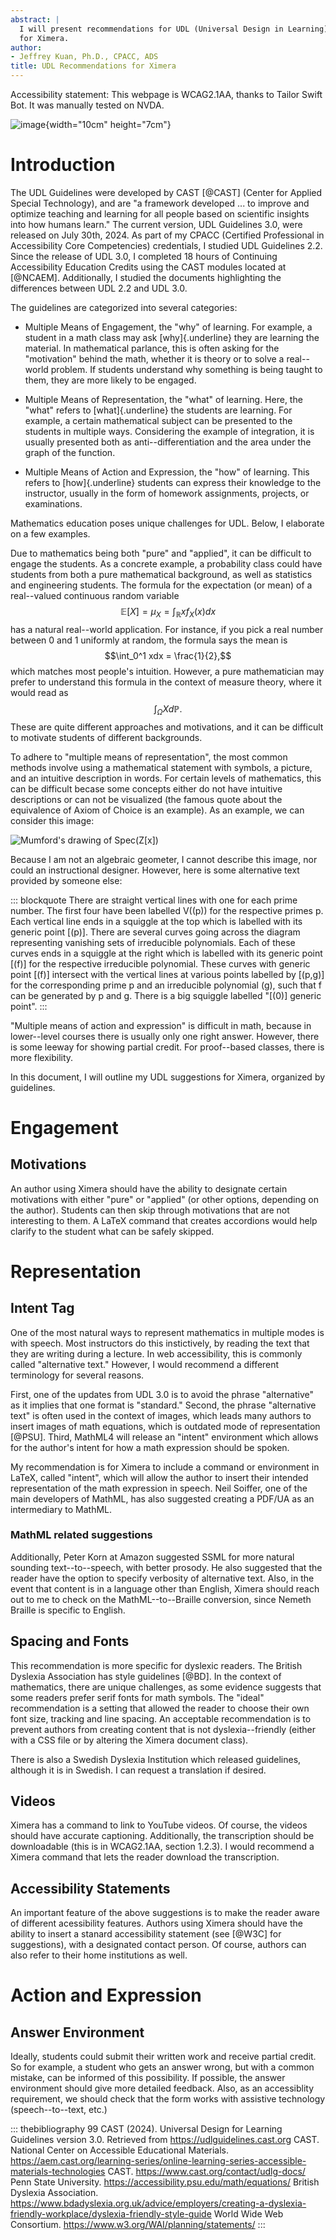 ```yaml
---
abstract: |
  I will present recommendations for UDL (Universal Design in Learning)
  for Ximera.
author:
- Jeffrey Kuan, Ph.D., CPACC, ADS
title: UDL Recommendations for Ximera
---
```


Accessibility statement: This webpage is WCAG2.1AA, thanks to Tailor
Swift Bot. It was manually tested on NVDA.

![image](TSBotsLogo.png){width="10cm" height="7cm"}

# Introduction

The UDL Guidelines were developed by CAST [@CAST] (Center for Applied
Special Technology), and are "a framework developed \... to improve and
optimize teaching and learning for all people based on scientific
insights into how humans learn." The current version, UDL Guidelines
3.0, were released on July 30th, 2024. As part of my CPACC (Certified
Professional in Accessibility Core Competencies) credentials, I studied
UDL Guidelines 2.2. Since the release of UDL 3.0, I completed 18 hours
of Continuing Accessibility Education Credits using the CAST modules
located at [@NCAEM]. Additionally, I studied the documents highlighting
the differences between UDL 2.2 and UDL 3.0.

The guidelines are categorized into several categories:

-   Multiple Means of Engagement, the "why" of learning. For example, a
    student in a math class may ask [why]{.underline} they are learning
    the material. In mathematical parlance, this is often asking for the
    "motivation" behind the math, whether it is theory or to solve a
    real--world problem. If students understand why something is being
    taught to them, they are more likely to be engaged.

-   Multiple Means of Representation, the "what" of learning. Here, the
    "what" refers to [what]{.underline} the students are learning. For
    example, a certain mathematical subject can be presented to the
    students in multiple ways. Considering the example of integration,
    it is usually presented both as anti--differentiation and the area
    under the graph of the function.

-   Multiple Means of Action and Expression, the "how" of learning. This
    refers to [how]{.underline} students can express their knowledge to
    the instructor, usually in the form of homework assignments,
    projects, or examinations.

Mathematics education poses unique challenges for UDL. Below, I
elaborate on a few examples.

Due to mathematics being both "pure" and "applied", it can be difficult
to engage the students. As a concrete example, a probability class could
have students from both a pure mathematical background, as well as
statistics and engineering students. The formula for the expectation (or
mean) of a real--valued continuous random variable
$$\mathbb{E}[X] = \mu_X = \int_{\mathbb{R}} x f_X(x)dx$$ has a natural
real--world application. For instance, if you pick a real number between
0 and 1 uniformly at random, the formula says the mean is
$$\int_0^1 xdx = \frac{1}{2},$$ which matches most people's intuition.
However, a pure mathematician may prefer to understand this formula in
the context of measure theory, where it would read as
$$\int_{\Omega} X d\mathbb{P}.$$ These are quite different approaches
and motivations, and it can be difficult to motivate students of
different backgrounds.

To adhere to "multiple means of representation", the most common methods
involve using a mathematical statement with symbols, a picture, and an
intuitive description in words. For certain levels of mathematics, this
can be difficult becase some concepts either do not have intuitive
descriptions or can not be visualized (the famous quote about the
equivalence of Axiom of Choice is an example). As an example, we can
consider this image:

![Mumford's drawing of $Spec(Z[x])$ ](mumforddrawing.jpg)

Because I am not an algebraic geometer, I cannot describe this image,
nor could an instructional designer. However, here is some alternative
text provided by someone else:

::: blockquote
There are straight vertical lines with one for each prime number. The
first four have been labelled V((p)) for the respective primes p. Each
vertical line ends in a squiggle at the top which is labelled with its
generic point \[(p)\]. There are several curves going across the diagram
representing vanishing sets of irreducible polynomials. Each of these
curves ends in a squiggle at the right which is labelled with its
generic point \[(f)\] for the respective irreducible polynomial. These
curves with generic point \[(f)\] intersect with the vertical lines at
various points labelled by \[(p,g)\] for the corresponding prime p and
an irreducible polynomial (g), such that f can be generated by p and g.
There is a big squiggle labelled "\[(0)\] generic point".
:::

"Multiple means of action and expression" is difficult in math, because
in lower--level courses there is usually only one right answer. However,
there is some leeway for showing partial credit. For proof--based
classes, there is more flexibility.

In this document, I will outline my UDL suggestions for Ximera,
organized by guidelines.

# Engagement

## Motivations

An author using Ximera should have the ability to designate certain
motivations with either "pure" or "applied" (or other options, depending
on the author). Students can then skip through motivations that are not
interesting to them. A LaTeX command that creates accordions would help
clarify to the student what can be safely skipped.

# Representation

## Intent Tag

One of the most natural ways to represent mathematics in multiple modes
is with speech. Most instructors do this instictively, by reading the
text that they are writing during a lecture. In web accessibility, this
is commonly called "alternative text." However, I would recommend a
different terminology for several reasons.

First, one of the updates from UDL 3.0 is to avoid the phrase
"alternative" as it implies that one format is "standard." Second, the
phrase "alternative text" is often used in the context of images, which
leads many authors to insert images of math equations, which is outdated
mode of representation [@PSU]. Third, MathML4 will release an "intent"
environment which allows for the author's intent for how a math
expression should be spoken.

My recommendation is for Ximera to include a command or environment in
LaTeX, called "intent", which will allow the author to insert their
intended representation of the math expression in speech. Neil Soiffer,
one of the main developers of MathML, has also suggested creating a
PDF/UA as an intermediary to MathML.

### MathML related suggestions

Additionally, Peter Korn at Amazon suggested SSML for more natural
sounding text--to--speech, with better prosody. He also suggested that
the reader have the option to specify verbosity of alternative text.
Also, in the event that content is in a language other than English,
Ximera should reach out to me to check on the MathML--to--Braille
conversion, since Nemeth Braille is specific to English.

## Spacing and Fonts

This recommendation is more specific for dyslexic readers. The British
Dyslexia Association has style guidelines [@BD]. In the context of
mathematics, there are unique challenges, as some evidence suggests that
some readers prefer serif fonts for math symbols. The "ideal"
recommendation is a setting that allowed the reader to choose their own
font size, tracking and line spacing. An acceptable recommendation is to
prevent authors from creating content that is not dyslexia--friendly
(either with a CSS file or by altering the Ximera document class).

There is also a Swedish Dyslexia Institution which released guidelines,
although it is in Swedish. I can request a translation if desired.

## Videos

Ximera has a command to link to YouTube videos. Of course, the videos
should have accurate captioning. Additionally, the transcription should
be downloadable (this is in WCAG2.1AA, section 1.2.3). I would recommend
a Ximera command that lets the reader download the transcription.

## Accessibility Statements

An important feature of the above suggestions is to make the reader
aware of different acessibility features. Authors using Ximera should
have the ability to insert a stanard accessibility statement (see [@W3C]
for suggestions), with a designated contact person. Of course, authors
can also refer to their home institutions as well.

# Action and Expression

## Answer Environment

Ideally, students could submit their written work and receive partial
credit. So for example, a student who gets an answer wrong, but with a
common mistake, can be informed of this possibility. If possible, the
answer environment should give more detailed feedback. Also, as an
accessiblity requirement, we should check that the form works with
assistive technology (speech--to--text, etc.)

::: thebibliography
99 CAST (2024). Universal Design for Learning Guidelines version 3.0.
Retrieved from <https://udlguidelines.cast.org> CAST. National Center on
Accessible Educational Materials.
https://aem.cast.org/learning-series/online-learning-series-accessible-materials-technologies
CAST. https://www.cast.org/contact/udlg-docs/ Penn State University.
https://accessibility.psu.edu/math/equations/ British Dyslexia
Association.
https://www.bdadyslexia.org.uk/advice/employers/creating-a-dyslexia-friendly-workplace/dyslexia-friendly-style-guide
World Wide Web Consortium. https://www.w3.org/WAI/planning/statements/
:::

